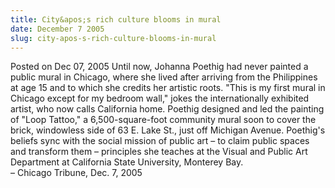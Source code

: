 ```yaml
---
title: City&apos;s rich culture blooms in mural
date: December 7 2005
slug: city-apos-s-rich-culture-blooms-in-mural
---
```





<span class="date">Posted on Dec 07, 2005    </span>
Until now, Johanna Poethig had never painted a public mural in
Chicago, where she lived after arriving from the Philippines at age
15 and to which she credits her artistic roots. &quot;This is my first
mural in Chicago except for my bedroom wall,&quot; jokes the
internationally exhibited artist, who now calls California home.
Poethig designed and led the painting of &quot;Loop Tattoo,&quot; a
6,500-square-foot community mural soon to cover the brick,
windowless side of 63 E. Lake St., just off Michigan Avenue.
Poethig&apos;s beliefs sync with the social mission of public art &#x2013; to
claim public spaces and transform them &#x2013; principles she teaches at
the Visual and Public Art Department at California State
University, Monterey Bay.<br>
&#x2013; Chicago Tribune, Dec. 7, 2005<br/></br>




